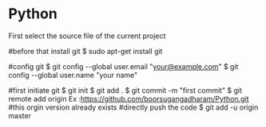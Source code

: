 # Python

First select the source file of the current project

#before that install git
$ sudo apt-get install git

#config git
$ git config --global user.email "your@example.com"
$ git config --global user.name "your name"

#first initiate git
$ git init
$ git add .
$ git commit -m "first commit"
$ git remote add origin Ex :https://github.com/boorsugangadharam/Python.git
#this orgin version already exists
#directly push the code 
$ git add -u origin master


